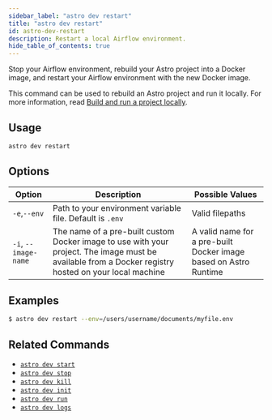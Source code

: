 ```yaml
---
sidebar_label: "astro dev restart"
title: "astro dev restart"
id: astro-dev-restart
description: Restart a local Airflow environment.
hide_table_of_contents: true
---
```


Stop your Airflow environment, rebuild your Astro project into a Docker image, and restart your Airflow environment with the new Docker image.

This command can be used to rebuild an Astro project and run it locally. For more information, read [Build and run a project locally](develop-project.md#build-and-run-a-project-locally).

## Usage

```sh
astro dev restart
```

## Options

| Option               | Description                                                                                                                                           | Possible Values                                                  |
| -------------------- | ----------------------------------------------------------------------------------------------------------------------------------------------------- | ---------------------------------------------------------------- |
| `-e`,`--env`         | Path to your environment variable file. Default is `.env`                                                                                             | Valid filepaths                                                  |
| `-i`, `--image-name` | The name of a pre-built custom Docker image to use with your project. The image must be available from a Docker registry hosted on your local machine | A valid name for a pre-built Docker image based on Astro Runtime |


## Examples

```sh
$ astro dev restart --env=/users/username/documents/myfile.env
```

## Related Commands

- [`astro dev start`](cli/astro-dev-start.md)
- [`astro dev stop`](cli/astro-dev-stop.md)
- [`astro dev kill`](cli/astro-dev-kill.md)
- [`astro dev init`](cli/astro-dev-init.md)
- [`astro dev run`](cli/astro-dev-run.md)
- [`astro dev logs`](cli/astro-dev-logs.md)
